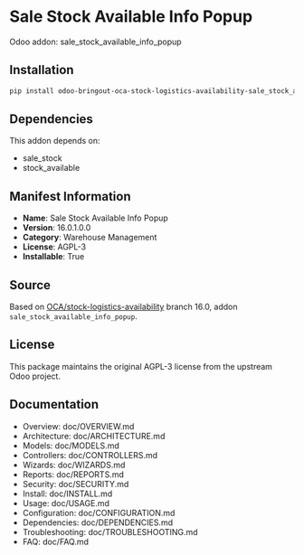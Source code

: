 # Sale Stock Available Info Popup

Odoo addon: sale_stock_available_info_popup

## Installation

```bash
pip install odoo-bringout-oca-stock-logistics-availability-sale_stock_available_info_popup
```

## Dependencies

This addon depends on:
- sale_stock
- stock_available

## Manifest Information

- **Name**: Sale Stock Available Info Popup
- **Version**: 16.0.1.0.0
- **Category**: Warehouse Management
- **License**: AGPL-3
- **Installable**: True

## Source

Based on [OCA/stock-logistics-availability](https://github.com/OCA/stock-logistics-availability) branch 16.0, addon `sale_stock_available_info_popup`.

## License

This package maintains the original AGPL-3 license from the upstream Odoo project.

## Documentation

- Overview: doc/OVERVIEW.md
- Architecture: doc/ARCHITECTURE.md
- Models: doc/MODELS.md
- Controllers: doc/CONTROLLERS.md
- Wizards: doc/WIZARDS.md
- Reports: doc/REPORTS.md
- Security: doc/SECURITY.md
- Install: doc/INSTALL.md
- Usage: doc/USAGE.md
- Configuration: doc/CONFIGURATION.md
- Dependencies: doc/DEPENDENCIES.md
- Troubleshooting: doc/TROUBLESHOOTING.md
- FAQ: doc/FAQ.md

